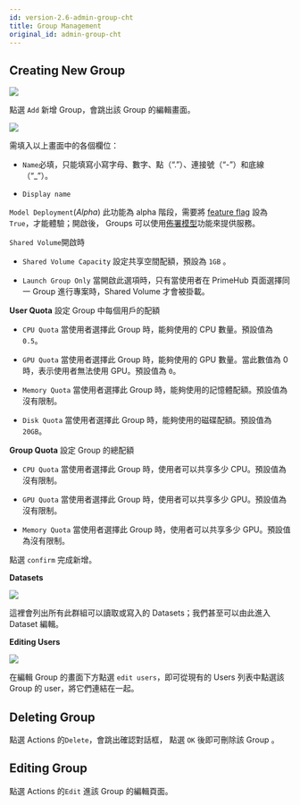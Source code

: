 ```yaml
---
id: version-2.6-admin-group-cht
title: Group Management
original_id: admin-group-cht
---
```


## Creating New Group

![](assets/group_12_v26.png)

點選 `Add` 新增 Group，會跳出該 Group 的編輯畫面。

![](assets/group_shared_volume_v26.png)

需填入以上畫面中的各個欄位：

+ `Name`必填，只能填寫小寫字母、數字、點（“.”）、連接號（“-”）和底線（“_”）。

+ `Display name`

`Model Deployment`(*Alpha*) 此功能為 alpha 階段，需要將 [feature flag](../references/feature-flag) 設為`True`，才能體驗；開啟後， Groups 可以使用[佈署模型](../model-deployment-feature)功能來提供服務。

`Shared Volume`開啟時

+ `Shared Volume Capacity` 設定共享空間配額，預設為 `1GB` 。

+ `Launch Group Only` 當開啟此選項時，只有當使用者在 PrimeHub 頁面選擇同一 Group 進行專案時，Shared Volume 才會被掛載。

**User Quota** 設定 Group 中每個用戶的配額

+ `CPU Quota` 當使用者選擇此 Group 時，能夠使用的 CPU 數量。預設值為 `0.5`。

+ `GPU Quota` 當使用者選擇此 Group 時，能夠使用的 GPU 數量。當此數值為 0 時，表示使用者無法使用 GPU。預設值為 `0`。

+ `Memory Quota` 當使用者選擇此 Group 時，能夠使用的記憶體配額。預設值為沒有限制。

+ `Disk Quota` 當使用者選擇此 Group 時，能夠使用的磁碟配額。預設值為 `20GB`。

**Group Quota** 設定 Group 的總配額

+ `CPU Quota` 當使用者選擇此 Group 時，使用者可以共享多少 CPU。預設值為沒有限制。

+ `GPU Quota` 當使用者選擇此 Group 時，使用者可以共享多少 GPU。預設值為沒有限制。

+ `Memory Quota` 當使用者選擇此 Group 時，使用者可以共享多少 GPU。預設值為沒有限制。

點選 `confirm` 完成新增。

**Datasets**

![](assets/admin_group_ds_v25.png)

這裡會列出所有此群組可以讀取或寫入的 Datasets；我們甚至可以由此進入 Dataset 編輯。

**Editing Users**

![](assets/edit_users.png)

在編輯 Group 的畫面下方點選 `edit users`，即可從現有的 Users 列表中點選該 Group 的 user，將它們連結在一起。

## Deleting Group

點選 Actions 的`Delete`，會跳出確認對話框， 點選 `OK` 後即可刪除該 Group 。

## Editing Group

點選 Actions 的`Edit` 進該 Group 的編輯頁面。
